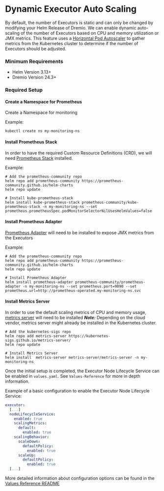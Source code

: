 # Dynamic Executor Auto Scaling

By default, the number of Executors is static and can only be changed by modifying your Helm Release of Dremio.
We can enable dynamic auto-scaling of the number of Executors based on CPU and memory utilization or JMX metrics.
This feature uses a
[Horizontal Pod Autoscaler](https://kubernetes.io/docs/tasks/run-application/horizontal-pod-autoscale/)
to gather metrics from the Kubernetes cluster to determine if the number of Executors should be adjusted.

### Minimum Requirements
* Helm Version 3.13+
* Dremio Version 24.3+

### Required Setup

#### Create a Namespace for Prometheus
Create a Namespace for monitoring

Example:

`kubectl create ns my-monitoring-ns`

#### Install Prometheus Stack
In order to have the required Custom Resource Definitions (CRD), we will need
[Prometheus Stack](https://github.com/prometheus-community/helm-charts/tree/main/charts/kube-prometheus-stack) installed.

Example:
```
# Add the prometheus-community repo
helm repo add prometheus-community https://prometheus-community.github.io/helm-charts
helm repo update

# Install kube-prometheus-stack
helm install kube-prometheus-stack prometheus-community/kube-prometheus-stack -n my-monitoring-ns --set prometheus.prometheusSpec.podMonitorSelectorNilUsesHelmValues=false
```

#### Install Prometheus Adapter
[Prometheus Adapter](https://github.com/kubernetes-sigs/prometheus-adapter) will need to be installed to expose JMX metrics from the Executors

Example:
```
# Add the prometheus-community repo
helm repo add prometheus-community https://prometheus-community.github.io/helm-charts
helm repo update

# Install Prometheus Adapter
helm install prometheus-adapter prometheus-community/prometheus-adapter -n my-monitoring-ns --set prometheus.port=9090 --set prometheus.url=http://prometheus-operated.my-monitoring-ns.svc
```

#### Install Metrics Server
In order to use the default scaling metrics of CPU and memory usage, [metrics server](https://github.com/kubernetes-sigs/metrics-server) will need to be installed
***Note:*** Depending on the cloud vendor, metrics server might already be installed in the Kubernetes cluster.

```
# Add the kubernetes-sigs repo
helm repo add metrics-server https://kubernetes-sigs.github.io/metrics-server/
helm repo update

# Install Metrics Server
helm install  metrics-server metrics-server/metrics-server -n my-monitoring-ns
```

Once the initial setup is completed, the Executor Node Lifecycle Service can be enabled in `values.yaml`. See `Values-Reference` for more in depth information.

Example of a basic configuration to enable the Executor Node Lifecycle Service:

```yaml
executor:
  [...]
  nodeLifecycleService:
    enabled: true
    scalingMetrics:
      default:
        enabled: true
    scalingBehavior:
      scaleDown:
        defaultPolicy:
          enabled: true
      scaleUp:
        defaultPolicy:
          enabled: true
  [...]
```

More detailed information about configuration options can be found in the
[Values Reference README](https://github.com/dremio/dremio-cloud-tools/blob/master/charts/dremio_v2/docs/Values-Reference.md)